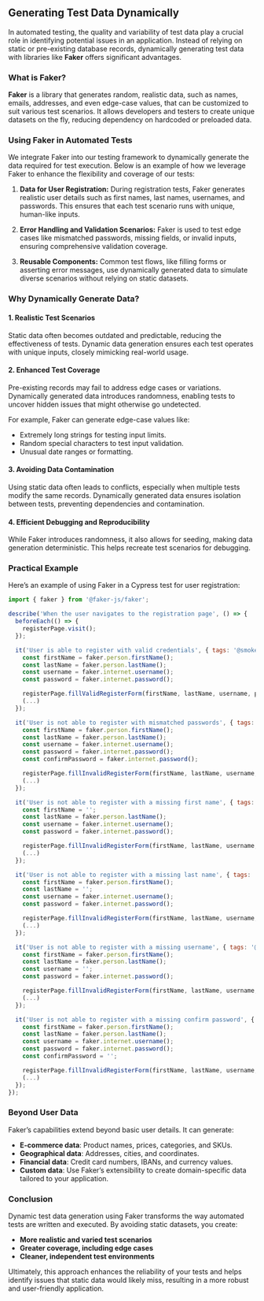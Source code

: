 ## Generating Test Data Dynamically

In automated testing, the quality and variability of test data play a crucial role in identifying potential issues in an application. Instead of relying on static or pre-existing database records, dynamically generating test data with libraries like **Faker** offers significant advantages.

### What is Faker?

**Faker** is a library that generates random, realistic data, such as names, emails, addresses, and even edge-case values, that can be customized to suit various test scenarios. It allows developers and testers to create unique datasets on the fly, reducing dependency on hardcoded or preloaded data.

### Using Faker in Automated Tests

We integrate Faker into our testing framework to dynamically generate the data required for test execution. Below is an example of how we leverage Faker to enhance the flexibility and coverage of our tests:

1. **Data for User Registration:** During registration tests, Faker generates realistic user details such as first names, last names, usernames, and passwords. This ensures that each test scenario runs with unique, human-like inputs.

2. **Error Handling and Validation Scenarios:** Faker is used to test edge cases like mismatched passwords, missing fields, or invalid inputs, ensuring comprehensive validation coverage.

3. **Reusable Components:** Common test flows, like filling forms or asserting error messages, use dynamically generated data to simulate diverse scenarios without relying on static datasets.

### Why Dynamically Generate Data?

#### 1. Realistic Test Scenarios

Static data often becomes outdated and predictable, reducing the effectiveness of tests. Dynamic data generation ensures each test operates with unique inputs, closely mimicking real-world usage.

#### 2. Enhanced Test Coverage

Pre-existing records may fail to address edge cases or variations. Dynamically generated data introduces randomness, enabling tests to uncover hidden issues that might otherwise go undetected.

For example, Faker can generate edge-case values like:

- Extremely long strings for testing input limits.
- Random special characters to test input validation.
- Unusual date ranges or formatting.

#### 3. Avoiding Data Contamination

Using static data often leads to conflicts, especially when multiple tests modify the same records. Dynamically generated data ensures isolation between tests, preventing dependencies and contamination.

#### 4. Efficient Debugging and Reproducibility

While Faker introduces randomness, it also allows for seeding, making data generation deterministic. This helps recreate test scenarios for debugging.

### Practical Example

Here’s an example of using Faker in a Cypress test for user registration:

```javascript
import { faker } from '@faker-js/faker';

describe('When the user navigates to the registration page', () => {
  beforeEach(() => {
    registerPage.visit();
  });

  it('User is able to register with valid credentials', { tags: '@smoke' }, () => {
    const firstName = faker.person.firstName();
    const lastName = faker.person.lastName();
    const username = faker.internet.username();
    const password = faker.internet.password();

    registerPage.fillValidRegisterForm(firstName, lastName, username, password, password);
    (...)
  });

  it('User is not able to register with mismatched passwords', { tags: '@smoke' }, () => {
    const firstName = faker.person.firstName();
    const lastName = faker.person.lastName();
    const username = faker.internet.username();
    const password = faker.internet.password();
    const confirmPassword = faker.internet.password();

    registerPage.fillInvalidRegisterForm(firstName, lastName, username, password, confirmPassword);
    (...)
  });

  it('User is not able to register with a missing first name', { tags: '@smoke' }, () => {
    const firstName = '';
    const lastName = faker.person.lastName();
    const username = faker.internet.username();
    const password = faker.internet.password();

    registerPage.fillInvalidRegisterForm(firstName, lastName, username, password, password);
    (...)
  });

  it('User is not able to register with a missing last name', { tags: '@smoke' }, () => {
    const firstName = faker.person.firstName();
    const lastName = '';
    const username = faker.internet.username();
    const password = faker.internet.password();

    registerPage.fillInvalidRegisterForm(firstName, lastName, username, password, password);
    (...)
  });

  it('User is not able to register with a missing username', { tags: '@smoke' }, () => {
    const firstName = faker.person.firstName();
    const lastName = faker.person.lastName();
    const username = '';
    const password = faker.internet.password();

    registerPage.fillInvalidRegisterForm(firstName, lastName, username, password, password);
    (...)
  });

  it('User is not able to register with a missing confirm password', { tags: '@smoke' }, () => {
    const firstName = faker.person.firstName();
    const lastName = faker.person.lastName();
    const username = faker.internet.username();
    const password = faker.internet.password();
    const confirmPassword = '';

    registerPage.fillInvalidRegisterForm(firstName, lastName, username, password, confirmPassword);
    (...)
  });
});
```

### Beyond User Data

Faker’s capabilities extend beyond basic user details. It can generate:

- **E-commerce data**: Product names, prices, categories, and SKUs.
- **Geographical data**: Addresses, cities, and coordinates.
- **Financial data**: Credit card numbers, IBANs, and currency values.
- **Custom data**: Use Faker’s extensibility to create domain-specific data tailored to your application.

### Conclusion

Dynamic test data generation using Faker transforms the way automated tests are written and executed. By avoiding static datasets, you create:

- **More realistic and varied test scenarios**
- **Greater coverage, including edge cases**
- **Cleaner, independent test environments**

Ultimately, this approach enhances the reliability of your tests and helps identify issues that static data would likely miss, resulting in a more robust and user-friendly application.

